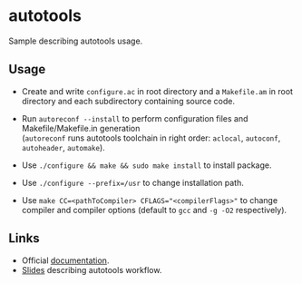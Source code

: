 # autotools
Sample describing autotools usage.

## Usage

- Create and write `configure.ac` in root directory and a `Makefile.am` in root directory and each subdirectory containing source code.
  
- Run `autoreconf --install` to perform configuration files and Makefile/Makefile.in generation\
    (`autoreconf` runs autotools toolchain in right order: `aclocal`, `autoconf`, `autoheader`, `automake`).

- Use `./configure && make && sudo make install` to install package.

- Use `./configure --prefix=/usr` to change installation path.

- Use `make CC=<pathToCompiler> CFLAGS="<compilerFlags>"` to change compiler and compiler options (default to `gcc` and `-g -O2` respectively).

## Links

- Official [documentation](https://www.gnu.org/software/automake/manual/html_node/Autotools-Introduction.html).
- [Slides](https://www.lrde.epita.fr/~adl/dl/autotools.pdf) describing autotools workflow.
